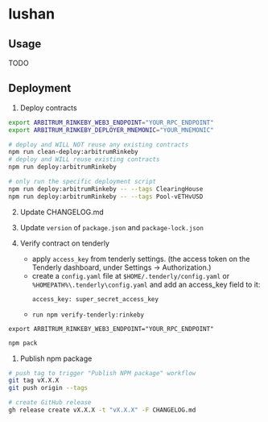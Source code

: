 # lushan

## Usage

TODO

## Deployment

1. Deploy contracts

```bash
export ARBITRUM_RINKEBY_WEB3_ENDPOINT="YOUR_RPC_ENDPOINT"
export ARBITRUM_RINKEBY_DEPLOYER_MNEMONIC="YOUR_MNEMONIC"

# deploy and WILL NOT reuse any existing contracts
npm run clean-deploy:arbitrumRinkeby
# deploy and WILL reuse existing contracts
npm run deploy:arbitrumRinkeby

# only run the specific deployment script
npm run deploy:arbitrumRinkeby -- --tags ClearingHouse
npm run deploy:arbitrumRinkeby -- --tags Pool-vETHvUSD
```

2. Update CHANGELOG.md

3. Update `version` of `package.json` and `package-lock.json`

4. Verify contract on tenderly
   - apply `access_key` from tenderly settings. 
    (the access token on the Tenderly dashboard, under Settings -> Authorization.)
   - create a `config.yaml` file at `$HOME/.tenderly/config.yaml` or `%HOMEPATH%\.tenderly\config.yaml` and add an access_key field to it:
        ```
        access_key: super_secret_access_key
        ```
   - ```run npm verify-tenderly:rinkeby``` 

```
export ARBITRUM_RINKEBY_WEB3_ENDPOINT="YOUR_RPC_ENDPOINT"
```

```bash
npm pack
```

1. Publish npm package

```bash
# push tag to trigger "Publish NPM package" workflow
git tag vX.X.X
git push origin --tags

# create GitHub release
gh release create vX.X.X -t "vX.X.X" -F CHANGELOG.md
```
